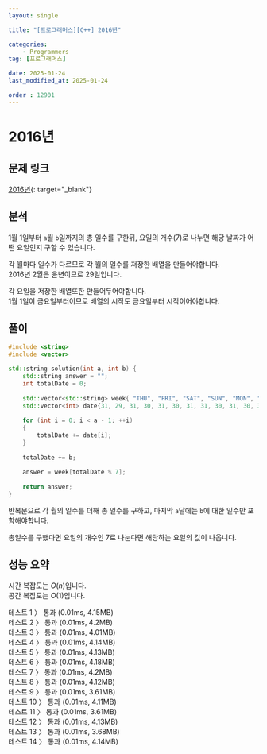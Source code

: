 ```yaml
---
layout: single

title: "[프로그래머스][C++] 2016년"

categories:
    - Programmers
tag: [프로그래머스]

date: 2025-01-24
last_modified_at: 2025-01-24

order : 12901
---
```


# 2016년

## 문제 링크

[2016년](https://school.programmers.co.kr/learn/courses/30/lessons/12901){: target="_blank"}

## 분석

1월 1일부터 `a`월 `b`일까지의 총 일수를 구한뒤, 요일의 개수(7)로 나누면 해당 날짜가 어떤 요일인지 구할 수 있습니다.

각 월마다 일수가 다르므로 각 월의 일수를 저장한 배열을 만들어야합니다.  
2016년 2월은 윤년이므로 29일입니다.

각 요일을 저장한 배열또한 만들어두어야합니다.  
1월 1일이 금요일부터이므로 배열의 시작도 금요일부터 시작이어야합니다.

## 풀이

```cpp
#include <string>
#include <vector>

std::string solution(int a, int b) {
    std::string answer = "";
    int totalDate = 0;
    
    std::vector<std::string> week{ "THU", "FRI", "SAT", "SUN", "MON", "TUE", "WED" };
    std::vector<int> date{31, 29, 31, 30, 31, 30, 31, 31, 30, 31, 30, 31};
    
    for (int i = 0; i < a - 1; ++i)
    {
        totalDate += date[i];
    }
    
    totalDate += b;
    
    answer = week[totalDate % 7];
    
    return answer;
}
```

반복문으로 각 월의 일수를 더해 총 일수를 구하고, 마지막 `a`달에는 `b`에 대한 일수만 포함해야합니다.

총일수를 구했다면 요일의 개수인 7로 나눈다면 해당하는 요일의 값이 나옵니다.

## 성능 요약

시간 복잡도는 $O(n)$입니다.  
공간 복잡도는 $O(1)$입니다.

테스트 1 〉 통과 (0.01ms, 4.15MB)  
테스트 2 〉 통과 (0.01ms, 4.2MB)  
테스트 3 〉 통과 (0.01ms, 4.01MB)  
테스트 4 〉 통과 (0.01ms, 4.14MB)  
테스트 5 〉 통과 (0.01ms, 4.13MB)  
테스트 6 〉 통과 (0.01ms, 4.18MB)  
테스트 7 〉 통과 (0.01ms, 4.2MB)  
테스트 8 〉 통과 (0.01ms, 4.12MB)  
테스트 9 〉 통과 (0.01ms, 3.61MB)  
테스트 10 〉 통과 (0.01ms, 4.11MB)  
테스트 11 〉 통과 (0.01ms, 3.61MB)  
테스트 12 〉 통과 (0.01ms, 4.13MB)  
테스트 13 〉 통과 (0.01ms, 3.68MB)  
테스트 14 〉 통과 (0.01ms, 4.14MB)
